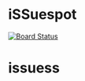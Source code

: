 # iSSuespot
[![Board Status](https://dev.azure.com/Issuespot-team/1ca090c3-ba3e-491d-8d47-b60a6d5cb8ce/a222dac0-64dc-4374-b54c-6c92c628d2c6/_apis/work/boardbadge/28c21fed-8a19-4146-a3dc-2a371e90b90e)](https://dev.azure.com/Issuespot-team/1ca090c3-ba3e-491d-8d47-b60a6d5cb8ce/_boards/board/t/a222dac0-64dc-4374-b54c-6c92c628d2c6/Microsoft.RequirementCategory)
# issuess
